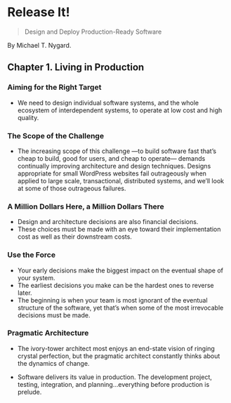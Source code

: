 # Release It!
>Design and Deploy Production-Ready Software

By Michael T. Nygard.

## Chapter 1. Living in Production
### Aiming for the Right Target
* We need to design individual software systems, and the whole ecosystem of interdependent systems, to operate at low cost and high quality.

### The Scope of the Challenge
* The increasing scope of this challenge —to build software fast that’s cheap to build, good for users, and cheap to operate— demands continually improving architecture and design techniques. Designs appropriate for small WordPress websites fail outrageously when applied to large scale, transactional, distributed systems, and we’ll look at some of those outrageous failures.

### A Million Dollars Here, a Million Dollars There
* Design and architecture decisions are also financial decisions.
* These choices must be made with an eye toward their implementation cost as well as their downstream costs.

### Use the Force
* Your early decisions make the biggest impact on the eventual shape of your system.
* The earliest decisions you make can be the hardest ones to reverse later.
* The beginning is when your team is most ignorant of the eventual structure of the software, yet that’s when some of the most irrevocable decisions must be made.

### Pragmatic Architecture
* The ivory-tower architect most enjoys an end-state vision of ringing crystal perfection, but the pragmatic architect constantly thinks about the dynamics of change.

* Software delivers its value in production. The development project, testing, integration, and planning...everything before production is prelude.
